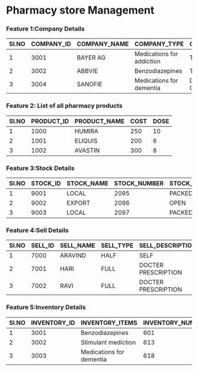 # Pharmacy store Management


### Feature 1:Company Details

| SI.NO | COMPANY_ID | COMPANY_NAME | COMPANY_TYPE              | COMPANY_ADDRESS            |
|-------|------------|--------------|---------------------------|----------------------------|
| 1     | 3001       | BAYER AG     | Medications for addiction | T1,3rd street, Erode       |
| 2     | 3002       | ABBVIE       | Benzodiazepines           | T2,2nd street, Trichy      |
| 3     | 3004       | SANOFIE      | Medications for dementia  | D3,1st street, Chennai     |



### Feature 2: List of all pharmacy products

| SI.NO | PRODUCT_ID | PRODUCT_NAME | COST | DOSE |
|-------|------------|--------------|------|------|
| 1     | 1000       | HUMIRA       | 250  | 10   |
| 2     | 1001       | ELIQUIS      | 200  | 6    |
| 3     | 1002       | AVASTIN      | 300  | 8    |



### Feature 3:Stock Details

| SI.NO | STOCK_ID | STOCK_NAME | STOCK_NUMBER | STOCK_TYPE | STOCK_STATUS      |
|-------|----------|------------|--------------|------------|-------------------|
| 1     | 9001     | LOCAL      | 2095         | PACKED     | AVAILABLE         |
| 2     | 9002     | EXPORT     | 2096         | OPEN       | NOT AVAILABLE     |
| 3     | 9003     | LOCAL      | 2097         | PACKED     | AVAILABLE         |


### Feature 4:Sell Details

| SI.NO | SELL_ID | SELL_NAME | SELL_TYPE | SELL_DESCRIPTION    |
|-------|---------|-----------|-----------|---------------------|
| 1     | 7000    | ARAVIND   | HALF      | SELF                |
| 2     | 7001    | HARI      | FULL      | DOCTER PRESCRIPTION |
| 3     | 7002    | RAVI      | FULL      | DOCTER PRESCRIPTION |


### Feature 5:Inventory Details

| SI.NO | INVENTORY_ID | INVENTORY_ITEMS          | INVENTORY_NUMBER | INVENTORY_TYPE | INVENTORY_STATUS      |
|-------|--------------|--------------------------|------------------|----------------|-----------------------|
| 1     | 3001         | Benzodiazepines          | 601              | Packed         | Available             |
| 2     | 3002         | Stimulant mediction      | 613              | Not packed     | Available             |
| 3     | 3003         | Medications for dementia | 618              | Packed         | Not Available         |
 
